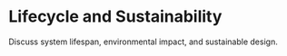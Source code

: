 # Lifecycle and Sustainability

Discuss system lifespan, environmental impact, and sustainable design.